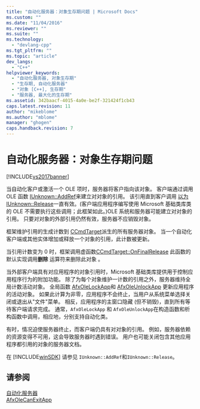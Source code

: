 ```yaml
---
title: "自动化服务器：对象生存期问题 | Microsoft Docs"
ms.custom: ""
ms.date: "11/04/2016"
ms.reviewer: ""
ms.suite: ""
ms.technology: 
  - "devlang-cpp"
ms.tgt_pltfrm: ""
ms.topic: "article"
dev_langs: 
  - "C++"
helpviewer_keywords: 
  - "自动化服务器, 对象生存期"
  - "生存期, 自动化服务器"
  - "对象 [C++], 生存期"
  - "服务器, 最大化的生存期"
ms.assetid: 342baacf-4015-4a0e-be2f-321424f1cb43
caps.latest.revision: 11
author: "mikeblome"
ms.author: "mblome"
manager: "ghogen"
caps.handback.revision: 7
---
```

# 自动化服务器：对象生存期问题
[!INCLUDE[vs2017banner](../assembler/inline/includes/vs2017banner.md)]

当自动化客户或激活一个 OLE 项时，服务器将客户指向该对象。  客户端通过调用OLE 函数 [IUnknown::AddRef](http://msdn.microsoft.com/library/windows/desktop/ms691379)来建立对对象的引用。  该引用直到客户调用 [以为 IUnknown::Release](http://msdn.microsoft.com/library/windows/desktop/ms682317)一直有效。\(客户端应用程序编写使用 Microsoft 基础类库类的 OLE 不需要执行这些调用；此框架如此。\)OLE 系统和服务器可能建立对对象的引用。  只要对对象的外部引用仍然有效，服务器不应销毁对象。  
  
 框架维护引用的生成计数到 [CCmdTarget](../mfc/reference/ccmdtarget-class.md)派生的所有服务器对象。  当一个自动化客户端或其他实体增加或释放一个对象的引用，此计数被更新。  
  
 当引用计数变为 0 时，框架调用虚函数[CCmdTarget::OnFinalRelease](../Topic/CCmdTarget::OnFinalRelease.md) 此函数的默认实现调用**删除** 运算符来删除此对象 。  
  
 当外部客户端具有对应用程序的对象引用时，Microsoft 基础类库提供用于控制应用程序行为的附加功能。  除了为每个对象维护一计数的引用之外，服务器维持全局计数活动对象。  全局函数 [AfxOleLockApp](../Topic/AfxOleLockApp.md)和 [AfxOleUnlockApp](../Topic/AfxOleUnlockApp.md) 更新应用程序的活动对象。  如果此计算为非零，应用程序不会终止，当用户从系统菜单选择关闭或退出从"文件"菜单。  相反，应用程序的主窗口隐藏 \(但不销毁\)，直到所有等待客户端请求完成。  通常，`AfxOleLockApp` 和 `AfxOleUnlockApp`在构造函数和析构函数中调用，相应地，分别支持自动化类。  
  
 有时，情况迫使服务器终止，而客户端仍具有对对象的引用。  例如，服务器依赖的资源变得不可用，这会导致服务器时遇到错误。  用户也可能关闭包含其他应用程序都引用的对象的服务器文档。  
  
 在 [!INCLUDE[winSDK](../atl/includes/winsdk_md.md)] 请参见 `IUnknown::AddRef`和`IUnknown::Release`。  
  
## 请参阅  
 [自动化服务器](../mfc/automation-servers.md)   
 [AfxOleCanExitApp](../Topic/AfxOleCanExitApp.md)